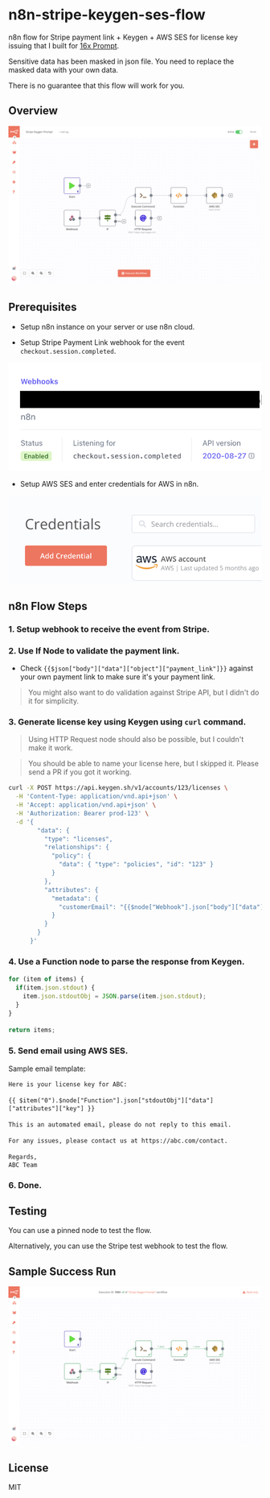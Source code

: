 # n8n-stripe-keygen-ses-flow

n8n flow for Stripe payment link + Keygen + AWS SES for license key issuing that I built for [16x Prompt](https://prompt.16x.engineer/).

Sensitive data has been masked in json file. You need to replace the masked data with your own data.

There is no guarantee that this flow will work for you.

## Overview

![overview](/images/overview.png)

## Prerequisites

- Setup n8n instance on your server or use n8n cloud.

- Setup Stripe Payment Link webhook for the event `checkout.session.completed`.

![stripe webhook](/images/stripe-webhook.png)

- Setup AWS SES and enter credentials for AWS in n8n.

![credentials](/images/credentials.png)

## n8n Flow Steps

### 1. Setup webhook to receive the event from Stripe.

### 2. Use If Node to validate the payment link.

- Check `{{$json["body"]["data"]["object"]["payment_link"]}}` against your own payment link to make sure it's your payment link.

> You might also want to do validation against Stripe API, but I didn't do it for simplicity.

### 3. Generate license key using Keygen using `curl` command.

> Using HTTP Request node should also be possible, but I couldn't make it work.

> You should be able to name your license here, but I skipped it. Please send a PR if you got it working.

```sh
curl -X POST https://api.keygen.sh/v1/accounts/123/licenses \
  -H 'Content-Type: application/vnd.api+json' \
  -H 'Accept: application/vnd.api+json' \
  -H 'Authorization: Bearer prod-123' \
  -d '{
        "data": {
          "type": "licenses",
          "relationships": {
            "policy": {
              "data": { "type": "policies", "id": "123" }
            }
          },
          "attributes": {
            "metadata": {
              "customerEmail": "{{$node["Webhook"].json["body"]["data"]["object"]["customer_details"]["email"]}}"
            }
          }
        }
      }'
```

### 4. Use a Function node to parse the response from Keygen.

```js
for (item of items) {
  if(item.json.stdout) {
    item.json.stdoutObj = JSON.parse(item.json.stdout);
  }
}

return items;
```

### 5. Send email using AWS SES.

Sample email template:
```
Here is your license key for ABC:

{{ $item("0").$node["Function"].json["stdoutObj"]["data"]["attributes"]["key"] }}

This is an automated email, please do not reply to this email.

For any issues, please contact us at https://abc.com/contact.

Regards,
ABC Team
```

### 6. Done.

## Testing

You can use a pinned node to test the flow.

Alternatively, you can use the Stripe test webhook to test the flow.

## Sample Success Run

![success](/images/success.png)

## License

MIT
